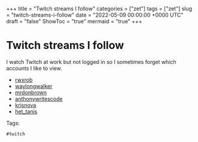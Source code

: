 +++
title = "Twitch streams I follow"
categories = ["zet"]
tags = ["zet"]
slug = "twitch-streams-i-follow"
date = "2022-05-09 00:00:00 +0000 UTC"
draft = "false"
ShowToc = "true"
mermaid = "true"
+++

# Twitch streams I follow

I watch Twitch at work but not logged in so I sometimes forget which
accounts I like to view.

- [rwxrob][tr]
- [waylongwalker][tww]
- [mrdonbrown][tdb]
- [anthonywritescode][wc]
- [krisnova][kn]
- [het_tanis][het]

[tr]: https://www.twitch.tv/rwxrob
[tww]: https://www.twitch.tv/waylonwalker
[tdb]: https://www.twitch.tv/mrdonbrown
[wc]: https://www.twitch.tv/anthonywritescode
[kn]: https://www.twitch.tv/krisnova
[het]: https://www.twitch.tv/het_tanis

Tags:

    #twitch
